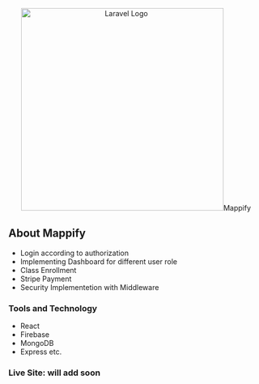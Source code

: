 <p align="center"><a href="#" target="_self"><img src="https://i.ibb.co/S570tRd/360-F-158292937-Z6azf0-Bp9ja0n-SPn96n-XDINpw0-RNto1-J.jpg" width="400" alt="Laravel Logo"></a><span>Mappify</span></p>

## About Mappify
* Login according to authorization
* Implementing Dashboard for different user role
* Class Enrollment
* Stripe Payment
* Security Implementetion with Middleware

### Tools and Technology
* React
* Firebase
* MongoDB
* Express etc.

### Live Site: will add soon
